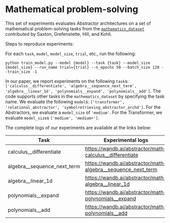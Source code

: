 # Mathematical problem-solving

This set of experiments evaluates Abstractor architectures on a set of mathematical problem-solving tasks from the [`mathematics_dataset`](https://github.com/google-deepmind/mathematics_dataset) contributed by Saxton, Grefenstette, Hill, and Kohli.

Steps to reproduce experiments:

For each `task`, `model`, `model_size`, `trial`, etc., run the following:
```
python train_model.py --model {model} --task {task} --model_size {model_size} --run_name trial={trial} --n_epochs 50 --batch_size 128 --train_size -1
```

In our paper, we report experiments on the following `task`s: `['calculus__differentiate', 'algebra__sequence_next_term', 'algebra__linear_1d', 'polynomials__expand', 'polynomials__add']`. The code supports other tasks in the `mathematics_dataset` by specifying the task name. We evaluate the following `model`s: `['transformer', 'relational_abstractor', 'symbolretrieving_abstractor_archd']`. For the Abstractors, we evaluate a `model_size` of `'medium'`. For the Transformer, we evaluate `model_size`s `['medium', 'medium+']`.

The complete logs of our experiments are available at the links below:

| Task                        	| Experimental logs                                        	|
|-----------------------------	|----------------------------------------------------------	|
| calculus__differentiate     	| https://wandb.ai/abstractor/math-calculus__differentiate     	|
| algebra__sequence_next_term 	| https://wandb.ai/abstractor/math-algebra__sequence_next_term 	|
| algebra__linear_1d          	| https://wandb.ai/abstractor/math-algebra__linear_1d          	|
| polynomials__expand         	| https://wandb.ai/abstractor/math-polynomials__expand         	|
| polynomials__add            	| https://wandb.ai/abstractor/math-polynomials__add            	|